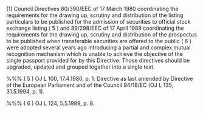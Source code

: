 (1) Council Directives 80/390/EEC of 17 March 1980 coordinating the requirements for the drawing up, scrutiny and distribution of the listing particulars to be published for the admission of securities to official stock exchange listing ( 5 ) and 89/298/EEC of 17 April 1989 coordinating the requirements for the drawing up, scrutiny and distribution of the prospectus to be published when transferable securities are offered to the public ( 6 ) were adopted several years ago introducing a partial and complex mutual recognition mechanism which is unable to achieve the objective of the single passport provided for by this Directive. Those directives should be upgraded, updated and grouped together into a single text.

%%% ( 5 ) OJ L 100, 17.4.1980, p. 1. Directive as last amended by Directive of the European Parliament and of the Council 94/18/EC (OJ L 135, 31.5.1994, p. 1).

%%% ( 6 ) OJ L 124, 5.5.1989, p. 8.